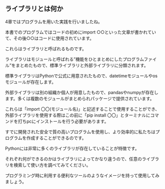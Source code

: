 ## ライブラリとは何か

4章ではプログラムを用いた実践を行いましたね。

本書でのプログラムではコードの初めにimport ○○といった文章が書かれていて、その後○○はコードに使用されています。

これらはライブラリと呼ばれるものです。

ライブラリはモジュールと呼ばれる”機能をひとまとめにしたプログラムファイル”をまとめたもので、標準ライブラリと外部ライブラリに分類されます。

標準ライブラリはPythonで公式に用意されたもので、datetimeモジュールやosモジュールが存在します。

外部ライブラリは別の組織か個人が用意したもので、pandasやnumpyが存在します。多くは複数のモジュールがまとめられパッケージで提供されています。

これらは「import 〇〇(モジュール名)」と記述することで使用することができ、外部ライブラリを使用する際はこの前に「pip install 〇〇」とターミナルにコマンドを打ちpcにインストールを行う必要があります。

すでに開発された安全で質の高いプログラムを使用し、より効率的に私たちはプログラムを作成することができるのです。

Pythonには非常に多くのライブラリが存在していることが特徴です。

それぞれ何ができるのかはライブラリによってかなり違うので、任意のライブラリを検索して使い方を調べてみてください。

プログラミング時に利用する便利なツールのようなイメージを持って使用してみましょう。